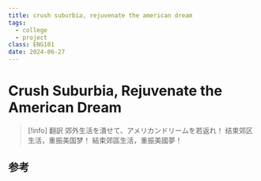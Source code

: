 ```yaml
---
title: crush suburbia, rejuvenate the american dream 
tags: 
  - college
  - project
class: ENG101
date: 2024-06-27
---
```


# Crush Suburbia, Rejuvenate the American Dream 

> [!info] 翻訳
> 郊外生活を潰せて、アメリカンドリームを若返れ！
> 结束郊区生活，重振美国梦！
> 結束郊區生活，重振美國夢！

## 参考